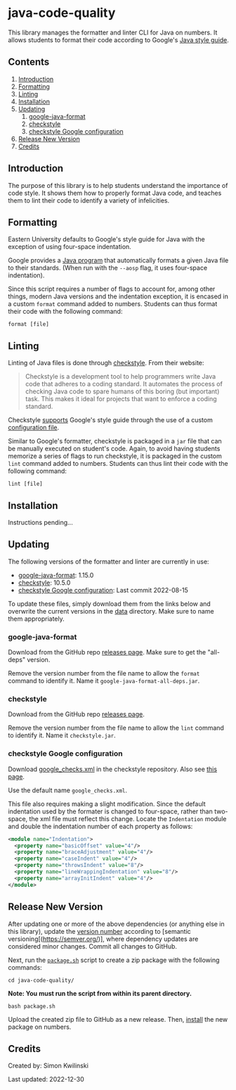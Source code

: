 # java-code-quality

This library manages the formatter and linter CLI for Java on numbers. It allows students to format their code according to Google's [Java style guide](https://google.github.io/styleguide/javaguide.html).

## Contents

1. [Introduction](#introduction)
2. [Formatting](#formatting)
3. [Linting](#linting)
4. [Installation](#installation)
5. [Updating](#updating)
   1. [google-java-format](#google-java-format)
   2. [checkstyle](#checkstyle)
   3. [checkstyle Google configuration](#checkstyle-google-configuration)
6. [Release New Version](#release-new-version)
7. [Credits](#credits)

## Introduction

The purpose of this library is to help students understand the importance of code style. It shows them how to properly format Java code, and teaches them to lint their code to identify a variety of infelicities.

## Formatting

Eastern University defaults to Google's style guide for Java with the exception of using four-space indentation.

Google provides a [Java program](https://github.com/google/google-java-format) that automatically formats a given Java file to their standards. (When run with the `--aosp` flag, it uses four-space indentation).

Since this script requires a number of flags to account for, among other things, modern Java versions and the indentation exception, it is encased in a custom `format` command added to numbers. Students can thus format their code with the following command:

```
format [file]
```

## Linting

Linting of Java files is done through [checkstyle](https://checkstyle.org/). From their website:

> Checkstyle is a development tool to help programmers write Java code that adheres to a coding standard. It automates the process of checking Java code to spare humans of this boring (but important) task. This makes it ideal for projects that want to enforce a coding standard.

Checkstyle [supports](https://checkstyle.org/google_style.html) Google's style guide through the use of a custom [configuration file](https://github.com/checkstyle/checkstyle/blob/master/src/main/resources/google_checks.xml).

Similar to Google's formatter, checkstyle is packaged in a `jar` file that can be manually executed on student's code. Again, to avoid having students memorize a series of flags to run checkstyle, it is packaged in the custom `lint` command added to numbers. Students can thus lint their code with the following command:

```
lint [file]
```

## Installation

Instructions pending...

## Updating

The following versions of the formatter and linter are currently in use:

- [google-java-format](https://github.com/google/google-java-format): 1.15.0
- [checkstyle](https://github.com/checkstyle/checkstyle): 10.5.0
- [checkstyle Google configuration](https://github.com/checkstyle/checkstyle/blob/master/src/main/resources/google_checks.xml): Last commit 2022-08-15

To update these files, simply download them from the links below and overwrite the current versions in the [data](data) directory. Make sure to name them appropriately.

### google-java-format

Download from the GitHub repo [releases page](https://github.com/google/google-java-format/releases/tag/v1.15.0). Make sure to get the "all-deps" version.

Remove the version number from the file name to allow the `format` command to identify it. Name it `google-java-format-all-deps.jar`.

### checkstyle

Download from the GitHub repo [releases page](https://github.com/checkstyle/checkstyle/releases).

Remove the version number from the file name to allow the `lint` command to identify it. Name it `checkstyle.jar`.

### checkstyle Google configuration

Download [google_checks.xml](https://github.com/checkstyle/checkstyle/blob/master/src/main/resources/google_checks.xml) in the checkstyle repository. Also see [this page](https://checkstyle.org/google_style.html).

Use the default name `google_checks.xml`.

This file also requires making a slight modification. Since the default indentation used by the formater is changed to four-space, rather than two-space, the xml file must reflect this change. Locate the `Indentation` module and double the indentation number of each property as follows:

```xml
<module name="Indentation">
  <property name="basicOffset" value="4"/>
  <property name="braceAdjustment" value="4"/>
  <property name="caseIndent" value="4"/>
  <property name="throwsIndent" value="8"/>
  <property name="lineWrappingIndentation" value="8"/>
  <property name="arrayInitIndent" value="4"/>
</module>
```

## Release New Version

After updating one or more of the above dependencies (or anything else in this library), update the [version number](data/version) according to [semantic versioning[(https://semver.org/)], where dependency updates are considered minor changes. Commit all changes to GitHub.

Next, run the [`package.sh`](package.sh) script to create a zip package with the following commands:

```shell
cd java-code-quality/
```

**Note: You must run the script from within its parent directory.**

```shell
bash package.sh
```

Upload the created zip file to GitHub as a new release. Then, [install](#installation) the new package on numbers.

## Credits

Created by: Simon Kwilinski

Last updated: 2022-12-30
